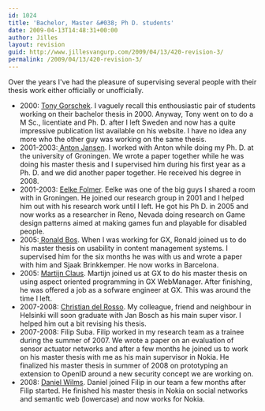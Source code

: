 ```yaml
---
id: 1024
title: 'Bachelor, Master &#038; Ph D. students'
date: 2009-04-13T14:48:31+00:00
author: Jilles
layout: revision
guid: http://www.jillesvangurp.com/2009/04/13/420-revision-3/
permalink: /2009/04/13/420-revision-3/
---
```

Over the years I've had the pleasure of supervising several people with their thesis work either officially or unofficially.  
<ul>
	<li>2000: <a href="http://www.gorschek.com/">Tony Gorschek</a>. I vaguely recall this enthousiastic pair of students working on their bachelor thesis in 2000. Anyway, Tony went on to do a M Sc., licentiate and Ph. D. after I left Sweden and now has a quite impressive publication list available on his website. I have no idea any more who the other guy was working on the same thesis.</li>
	<li>2001-2003:<a href="http://www.antonjansen.com/"> Anton Jansen</a>. I worked with Anton while doing my Ph. D. at the university of Groningen. We wrote a paper together while he was doing his master thesis and I supervised him during his first year as a Ph. D. and we did another paper together. He received his degree in 2008.</li>
	<li>2001-2003: <a href="http://www.eelke.com/">Eelke Folmer</a>. Eelke was one of the big guys I shared a room with in Groningen. He joined our research group in 2001 and I helped him out with his research work until I left. He got his Ph D. in 2005 and now works as a researcher in Reno, Nevada doing research on Game design patterns aimed at making games fun and playable for disabled people.</li>
	<li>2005:<a href="http://www.linkedin.com/in/ronaldbos"> Ronald Bos</a>. When I was working for GX, Ronald joined us to do his master thesis on usability in content management systems. I supervised him for the six months he was with us and wrote a paper with him and Sjaak Brinkkemper. He now works in Barcelona.</li>
	<li>2005: <a href="http://trese.cs.utwente.nl/assignments/assignments.php?action=showAssignment&amp;a_id=122&amp;s_id=">Martijn Claus</a>. Martijn joined us at GX to do his master thesis on using aspect oriented programming in GX WebManager. After finishing, he was offered a job as a sofware engineer at GX. This was around the time I left.</li>
	<li>2007-2008: <a href="http://www.christiandelrosso.org/">Christian del Rosso</a>. My colleague, friend and neighbour in Helsinki will soon graduate with Jan Bosch as his main super visor. I helped him out a bit revising his thesis.</li>
	<li>2007-2008: Filip Suba. Filip worked in my research team as a trainee during the summer of 2007. We wrote a paper on an evaluation of sensor actuator networks and after a few months he joined us to work on his master thesis with me as his main supervisor in Nokia. He finalized his master thesis in summer of 2008 on prototyping an extension to OpenID around a new security concept we are working on.</li>
	<li>2008: <a href="http://www.facebook.com/profile.php?id=750527587">Daniel Wilms</a>. Daniel joined Filip in our team a few months after Filip started. He finished his master thesis in Nokia on social networks and semantic web (lowercase) and now works for Nokia.</li>
</ul>